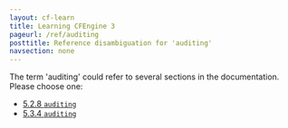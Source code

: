 ```yaml
---
layout: cf-learn
title: Learning CFEngine 3
pageurl: /ref/auditing
posttitle: Reference disambiguation for 'auditing'
navsection: none
---
```


The term 'auditing' could refer to several sections in the documentation. Please choose one:

- [5.2.8 <code>auditing</code>](https://cfengine.com/manuals/cf3-reference#auditing-in-agent)
- [5.3.4 <code>auditing</code>](https://cfengine.com/manuals/cf3-reference#auditing-in-server)
